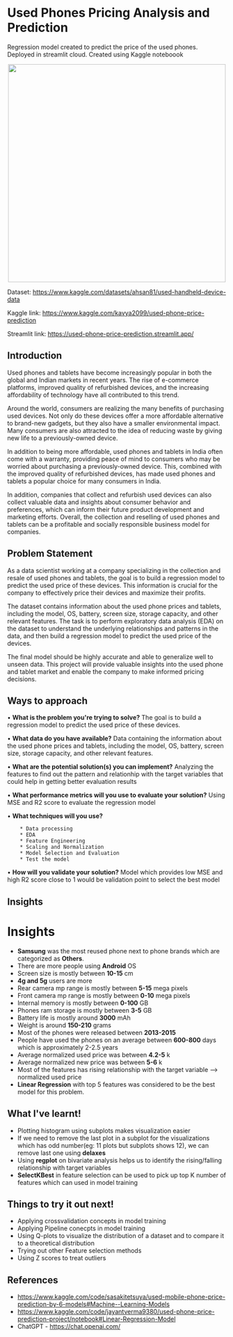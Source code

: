 
 # Used Phones Pricing Analysis and Prediction

Regression model created to predict the price of the used phones. Deployed in streamlit cloud. Created using Kaggle noteboook
 
<p align="center">
<img src="https://i.imgur.com/M29eSKC.gif" width="500" height="500" />
</p>


Dataset: https://www.kaggle.com/datasets/ahsan81/used-handheld-device-data

Kaggle link: https://www.kaggle.com/kavya2099/used-phone-price-prediction

Streamlit link: https://used-phone-price-prediction.streamlit.app/

## Introduction

Used phones and tablets have become increasingly popular in both the global and Indian markets in recent years. The rise of e-commerce platforms, improved quality of refurbished devices, and the increasing affordability of technology have all contributed to this trend.

Around the world, consumers are realizing the many benefits of purchasing used devices. Not only do these devices offer a more affordable alternative to brand-new gadgets, but they also have a smaller environmental impact. Many consumers are also attracted to the idea of reducing waste by giving new life to a previously-owned device.

In addition to being more affordable, used phones and tablets in India often come with a warranty, providing peace of mind to consumers who may be worried about purchasing a previously-owned device. This, combined with the improved quality of refurbished devices, has made used phones and tablets a popular choice for many consumers in India.

In addition, companies that collect and refurbish used devices can also collect valuable data and insights about consumer behavior and preferences, which can inform their future product development and marketing efforts. Overall, the collection and reselling of used phones and tablets can be a profitable and socially responsible business model for companies.

## Problem Statement

As a data scientist working at a company specializing in the collection and resale of used phones and tablets, the goal is to build a regression model to predict the used price of these devices. This information is crucial for the company to effectively price their devices and maximize their profits.

The dataset contains information about the used phone prices and tablets, including the model, OS, battery, screen size, storage capacity, and other relevant features. The task is to perform exploratory data analysis (EDA) on the dataset to understand the underlying relationships and patterns in the data, and then build a regression model to predict the used price of the devices.

The final model should be highly accurate and able to generalize well to unseen data. This project will provide valuable insights into the used phone and tablet market and enable the company to make informed pricing decisions.

## Ways to approach

• **What is the problem you're trying to solve?** 
    The goal is to build a regression model to predict the used price of these devices.

• **What data do you have available?** Data containing the information about the used phone prices and tablets, including the model, OS, battery, screen size, storage capacity, and other relevant features.

• **What are the potential solution(s) you can implement?** Analyzing the features to find out the pattern and relationhip with the target 
variables that could help in getting better evaluation results

• **What performance metrics will you use to evaluate your solution?** Using MSE and R2 score to evaluate the regression model

• **What techniques will you use?**

        * Data processing
        * EDA
        * Feature Engineering
        * Scaling and Normalization
        * Model Selection and Evaluation
        * Test the model
        
• **How will you validate your solution?** Model which provides low MSE and high R2 score close to 1 would be validation point to select the best model

## Insights

# Insights

* **Samsung** was the most reused phone next to phone brands which are categorized as **Others**. 
* There are more people using **Android** OS
* Screen size is mostly between **10-15** cm
* **4g and 5g** users are more
* Rear camera mp range is mostly between **5-15** mega pixels
* Front camera mp range is mostly between **0-10** mega pixels
* Internal memory is mostly between **0-100** GB
* Phones ram storage is mostly between **3-5** GB
* Battery life is mostly around **3000** mAh
* Weight is around **150-210** grams
* Most of the phones were released between **2013-2015**
* People have used the phones on an average between **600-800** days which is approximately 2-2.5 years
* Average normalized used price was between **4.2-5** k
* Average normalized new price was between **5-6** k
* Most of the features has rising relationship with the target variable --> normalized used price
* **Linear Regression** with top 5 features was considered to be the best model for this problem.

## What I've learnt!

* Plotting histogram using subplots makes visualization easier
* If we need to remove the last plot in a subplot for the visualizations which has odd number(eg: 11 plots but subplots shows 12), we can remove last one using **delaxes**
* Using **regplot** on bivariate analysis helps us to identify the rising/falling relationship with target variables
* **SelectKBest** in feature selection can be used to pick up top K number of features which can used in model training

## Things to try it out next!
* Applying crossvalidation concepts in model training
* Applying Pipeline conecpts in model training
* Using Q-plots to visualize the distribution of a dataset and to compare it to a theoretical distribution
* Trying out other Feature selection methods
* Using Z scores to treat outliers

## References

* https://www.kaggle.com/code/sasakitetsuya/used-mobile-phone-price-prediction-by-6-models#Machine--Learning-Models
* https://www.kaggle.com/code/jayantverma9380/used-phone-price-prediction-project/notebook#Linear-Regression-Model
* ChatGPT - https://chat.openai.com/

